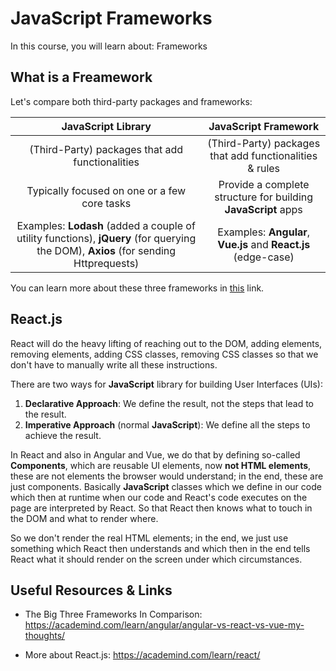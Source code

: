 # JavaScript Frameworks

In this course, you will learn about: Frameworks

## What is a Freamework

Let's compare both third-party packages and frameworks:

|**JavaScript** Library|**JavaScript** Framework|
|:-:|:-:|
|(Third-Party) packages that add functionalities|(Third-Party) packages that add functionalities & rules|
|Typically focused on one or a few core tasks|Provide a complete structure for building **JavaScript** apps|
|Examples: **Lodash** (added a couple of utility functions), **jQuery** (for querying the DOM), **Axios** (for sending Httprequests)|Examples: **Angular**, **Vue.js** and **React.js** (edge-case)|

You can learn more about these three frameworks in [this](https://academind.com/learn/angular/angular-vs-react-vs-vue-my-thoughts/) link.

## React.js

React will do the heavy lifting of reaching out to the DOM, adding elements, removing elements, adding CSS classes, removing CSS classes so that we don't have to manually write all these instructions.

There are two ways for **JavaScript** library for building User Interfaces (UIs):

1. **Declarative Approach**: We define the result, not the steps that lead to the result.
2. **Imperative Approach** (normal **JavaScript**): We define all the steps to achieve the result.

In React and also in Angular and Vue, we do that by defining so-called **Components**, which are reusable UI elements, now **not HTML elements**, these are not elements the browser would understand; in the end, these are just components. Basically **JavaScript** classes which we define in our code which then at runtime when our code and React's code executes on the page are interpreted by React. So that React then knows what to touch in the DOM and what to render where.

So we don't render the real HTML elements; in the end, we just use something which React then understands and which then in the end tells React what it should render on the screen under which circumstances.

## Useful Resources & Links

- The Big Three Frameworks In Comparison: <https://academind.com/learn/angular/angular-vs-react-vs-vue-my-thoughts/>

- More about React.js: <https://academind.com/learn/react/>
